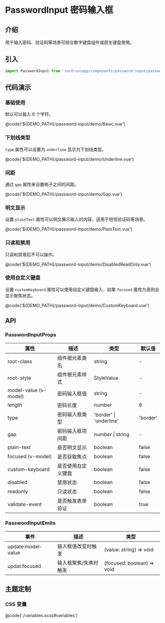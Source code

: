 # PasswordInput 密码输入框

## 介绍

用于输入密码、验证码等场景可结合数字键盘组件或原生键盘使用。

## 引入

```ts
import PasswordInput from 'sard-uniapp/components/password-input/password-input.vue'
```

## 代码演示

### 基础使用

默认可以输入 6 个字符。

@code('${DEMO_PATH}/password-input/demo/Basic.vue')

### 下划线类型

`type` 属性可以设置为 `underline` 显示为下划线类型。

@code('${DEMO_PATH}/password-input/demo/Underline.vue')

### 间距

通过 `gap` 属性来设置格子之间的间距。

@code('${DEMO_PATH}/password-input/demo/Gap.vue')

### 明文显示

设置 `plainText` 属性可以明文展示输入的内容，适用于短信验证码等场景。

@code('${DEMO_PATH}/password-input/demo/PlainText.vue')

### 只读和禁用

只读和禁用后不可以操作。

@code('${DEMO_PATH}/password-input/demo/DisabledReadOnly.vue')

### 使用自定义键盘

设置 `customKeyboard` 属性可以使用自定义键盘输入，如果 `focused` 属性为真则会显示聚焦状态。

@code('${DEMO_PATH}/password-input/demo/CustomKeyboard.vue')

## API

### PasswordInputProps

| 属性                  | 描述               | 类型                    | 默认值   |
| --------------------- | ------------------ | ----------------------- | -------- |
| root-class            | 组件根元素类名     | string                  | -        |
| root-style            | 组件根元素样式     | StyleValue              | -        |
| model-value (v-model) | 密码输入框值       | string                  | -        |
| length                | 密码长度           | number                  | 6        |
| type                  | 密码输入框类型     | 'border' \| 'underline' | 'border' |
| gap                   | 密码输入框项间距   | number \| string        | -        |
| plain-text            | 是否明文显示       | boolean                 | false    |
| focused (v-model)     | 是否获取焦点       | boolean                 | false    |
| custom-keyboard       | 是否使用自定义键盘 | boolean                 | false    |
| disabled              | 禁用状态           | boolean                 | false    |
| readonly              | 只读状态           | boolean                 | false    |
| validate-event        | 是否触发表单验证   | boolean                 | true     |

### PasswordInputEmits

| 事件               | 描述                  | 类型                       |
| ------------------ | --------------------- | -------------------------- |
| update:model-value | 输入框值改变时触发    | (value: string) => void    |
| updat:focused      | 输入框聚焦/失焦时触发 | (focused: boolean) => void |

## 主题定制

### CSS 变量

@code('./variables.scss#variables')
